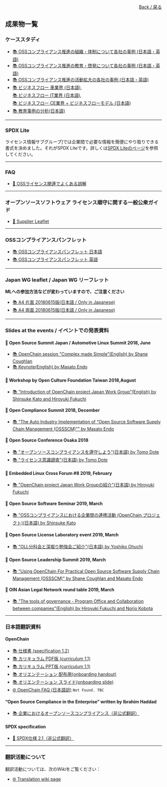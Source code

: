 <div style="text-align: right; position: -webkit-sticky; position: sticky; top: 10px;">
  <a href="/OpenChain-JWG/index.html">Back / 戻る</a>
</div>

## 成果物一覧

### ケーススタディ

- [&#x1f4da; OSSコンプライアンス推進の組織・体制について各社の事例 (日本語・英語)](https://github.com/OpenChain-Project/OpenChain-JWG/blob/master/CaseStudy/OSS_Organization/OpenChainJWG_Organization_LT_20180419(JPEN)r3.pptx)  
- [&#x1f4da; OSSコンプライアンス推進の教育・啓発について各社の事例 (日本語・英語)](https://github.com/OpenChain-Project/OpenChain-JWG/blob/master/CaseStudy/Training/openchainjwg_education_lt_20180613.pdf)  
- [&#x1f4da; OSSコンプライアンス推進の活動拡大の各社の事例 (日本語・英語)](https://github.com/OpenChain-Project/OpenChain-JWG/blob/master/CaseStudy/Training/openchainjwg_activity-stepup_lt_20191218_jpen_.pdf)  
- [&#x1f4da; ビジネスフロー 車業界 (日本語)](https://github.com/OpenChain-Project/OpenChain-JWG/blob/master/CaseStudy/BusinessFlow/BusinessFlow-Automotive.pdf),  
[&#x1f4da; ビジネスフロー IT業界 (日本語)](https://github.com/OpenChain-Project/OpenChain-JWG/blob/master/CaseStudy/BusinessFlow/BusinessFlow-IT.pptx),  
[&#x1f4da; ビジネスフロー CE業界 + ビジネスフローモデル (日本語)](https://github.com/OpenChain-Project/OpenChain-JWG/blob/master/CaseStudy/BusinessFlow/BusinessFlow-CE.pptx)  
- [&#x1f4da; 教育事例の分析(日本語)](https://github.com/OpenChain-Project/OpenChain-JWG/blob/master/CaseStudy/BusinessFlow/analisys-of-training-of-4companies_english_-20190228-v0.xlsx)  

---

### SPDX Lite

ライセンス情報サブグループ]では企業間で必要な情報を簡便にやり取りできる書式を決めました。それがSPDX Liteです。詳しくは[SPDX Liteのページ](subgroups/licensing/SPDX_Lite.html)を参照してください。

---

### FAQ

- [&#x1f4c2; OSSライセンス関連でよくある誤解](https://github.com/OpenChain-Project/OpenChain-JWG/tree/master/Education_Material/FAQ)

---

### オープンソースソフトウェア ライセンス順守に関する一般公衆ガイド

- [&#x1f4c2; Supplier Leaflet](https://github.com/OpenChain-Project/Reference-Material/tree/master/Suppliers/Leaflet/Official/2.1)  

---

### OSSコンプライアンスパンフレット

- [&#x1f4da; OSSコンプライアンスパンフレット 日本語](https://github.com/OpenChain-Project/OpenChain-JWG/blob/master/subgroups/promotion/outcomes/oss_compliance_pamphlet_openchain_jpwg.pdf)  
- [&#x1f4da; OSSコンプライアンスパンフレット 英語](https://github.com/OpenChain-Project/OpenChain-JWG/blob/master/subgroups/promotion/outcomes/oss_compliance_pamphlet_openchain_jpwg_english.pdf)  

---

### Japan WG leaflet / Japan WG リーフレット

**MLへの参加方法などが変わっていますので、ご注意ください**  

- [&#x1f4da; A4 片面 20180615版(日本語 / Only in Japanese)](https://github.com/OpenChain-Project/OpenChain-JWG/blob/master/Leaflet/One-Page_Version/review/a_openchain_leaflet_onepage.pptx)  
- [&#x1f4da; A4 両面 20180615版(日本語 / Only in Japanese)](https://github.com/OpenChain-Project/OpenChain-JWG/blob/master/Leaflet/Two-Page_Version/review/b_openchain_leaflet_twopage.pptx)  

---

### Slides at the events / イベントでの発表資料

#### &#x1f4c5; Open Source Summit Japan / Automotive Linux Summit 2018, June

- [&#x1f4da; OpenChain session "Complex made Simple"(English) by Shane Coughlan](https://github.com/OpenChain-Project/OpenChain-JWG/blob/master/Presentations/openchain-complex-made-simple-version-2-japanese.pdf)  
- [&#x1f4da; Keynote(English) by Masato Endo](https://github.com/OpenChain-Project/OpenChain-JWG/blob/master/Presentations/als2018_toyota_final_sent.pdf)  

#### &#x1f4c5; Workshop by Open Culture Foundation Taiwan 2018,August

- [&#x1f4da; "Introduction of OpenChain project Japan Work Group"(English) by Shinsuke Kato and Hiroyuki Fukuchi](https://github.com/OpenChain-Project/OpenChain-JWG/blob/master/Presentations/OpenChain_JWG_Activities_20180806_r03.pdf)  

#### &#x1f4c5; Open Compliance Summit 2018, December

- [&#x1f4da; "The Auto Industry Implementation of “Open Source Software Supply Chain Management (OSSSCM)”" by Masato Endo](https://github.com/OpenChain-Project/OpenChain-JWG/blob/master/Presentations/auto_industry_implementation_of_open_source_software_supply_chain_management_ossscm_final.pdf)  

#### &#x1f4c5; Open Source Conference Osaka 2018  

- [&#x1f4da; "オープンソースコンプライアンスを遵守しよう"(日本語) by Tomo Dote](https://github.com/OpenChain-Project/OpenChain-JWG/blob/master/Presentations/complianceonsupplychainoscosaka.key.pdf)  
- [&#x1f4da; "ライセンス意識調査"(日本語) by Tomo Dote](https://github.com/OpenChain-Project/OpenChain-JWG/blob/master/Presentations/kof2018-ishiki-chosa.key.pdf)  

#### &#x1f4c5; Embedded Linux Cross Forum #8 2019, February

- [&#x1f4da; "OpenChain project Japan Work Groupの紹介"(日本語) by Hiroyuki Fukuchi](https://github.com/OpenChain-Project/OpenChain-JWG/blob/master/Presentations/OpenChain_JWG_Activities_CC0_20190205.pdf)  

#### &#x1f4c5; Open Source Software Seminar 2019, March

- [&#x1f4da; "OSSコンプライアンスにおける企業間の連携活動 (OpenChain プロジェクト)(日本語) by Shinsuke Kato](https://github.com/OpenChain-Project/OpenChain-JWG/blob/master/Presentations/oss%E3%82%B3%E3%83%B3%E3%83%97%E3%83%A9%E3%82%A4%E3%82%A2%E3%83%B3%E3%82%B9%E4%BA%8B%E4%BE%8B%E7%B4%B9%E4%BB%8B_openchain_20190301.pdf)  

#### &#x1f4c5; Open Source License Laboratory event 2019, March

- [&#x1f4da; "OLL分科会と深堀り勉強会ご紹介"(日本語) by Yoshiko Ohuchi](https://github.com/OpenChain-Project/OpenChain-JWG/blob/master/Presentations/oll%E5%88%86%E7%A7%91%E4%BC%9A%E3%81%A8%E6%B7%B1%E5%A0%80%E3%82%8A%E5%8B%89%E5%BC%B7%E4%BC%9A%E3%81%94%E7%B4%B9%E4%BB%8B20190319.pdf)  

#### &#x1f4c5; Open Source Leadership Summit 2019, March

- [&#x1f4da; "Using OpenChain For Practical Open Source Software Supply Chain Management (OSSSCM)" by Shane Coughlan and Masato Endo](https://github.com/OpenChain-Project/OpenChain-JWG/blob/master/Presentations/using_openchain_for_practical_open_source_software_supply_chain_management_ossscm_.pdf)  

#### &#x1f4c5; OIN Asian Legal Network round table 2019, March

- [&#x1f4da; "The tools of governance - Program Office and Collaboration between companies"(English) by Hiroyuki Fukuchi and Norio Kobota](https://github.com/OpenChain-Project/OpenChain-JWG/blob/master/Presentations/openchain-aln-20190322-rev2.pdf)  

---

### 日本語翻訳資料

#### OpenChain

- [&#x1f4da; 仕様書 (specification 1.2)](https://github.com/OpenChain-Project/Specification-Translation-JP/blob/master/RELEASE/v1.2/openchainspec-1.2_jp.pdf)  
- [&#x1f4da; カリキュラム PDF版 (curriculum 1.1)](https://github.com/OpenChain-Project/Curriculum-Translation-JP/blob/master/RELEASE/openchain-curriculum-for-1-1_JP.pdf)  
- [&#x1f4da; カリキュラム PPT版 (curriculum 1.1)](https://github.com/OpenChain-Project/Curriculum-Translation-JP/blob/master/RELEASE/openchain-curriculum-for-1-1_JP.pptx)  
- [&#x1f4da; オリエンテーション 配布用(onboarding handout)](https://github.com/OpenChain-Project/Onboarding-Translation-JP/raw/master/RELEASE/openchain-onboarding-handout-1.0-Revised2.pdf)  
- [&#x1f4da; オリエンテーション スライド(onboarding slide)](https://github.com/OpenChain-Project/Onboarding-Translation-JP/raw/master/RELEASE/openchain-onboarding-slides-1.0-Revised5.pdf)  
- [&#x1f310; OpenChain FAQ (日本語訳)](https://www.openchainproject.org/faq-jp)   ```Not Found. TBC```  

#### “Open Source Compliance in the Enterprise” written by Ibrahim Haddad

- [&#x1f4da; 企業におけるオープンソースコンプライアンス（非公式翻訳）](https://github.com/lf-j/OpenSourceComplianceHandbook-Translation/blob/master/review/J_Open_Source_Compliance_in_the_Enterprise_2019-0204.pdf)  

#### SPDX specification

- [&#x1f4c2; SPDX仕様 2.1（非公式翻訳）](https://github.com/hfukuchi/SPDX_specification/tree/master/chapters)  

---

### 翻訳活動について

翻訳活動については、次のWikiをご覧ください：

- [&#x1f310; Translation wiki page](https://wiki.linuxfoundation.org/openchain/spec-translations)

